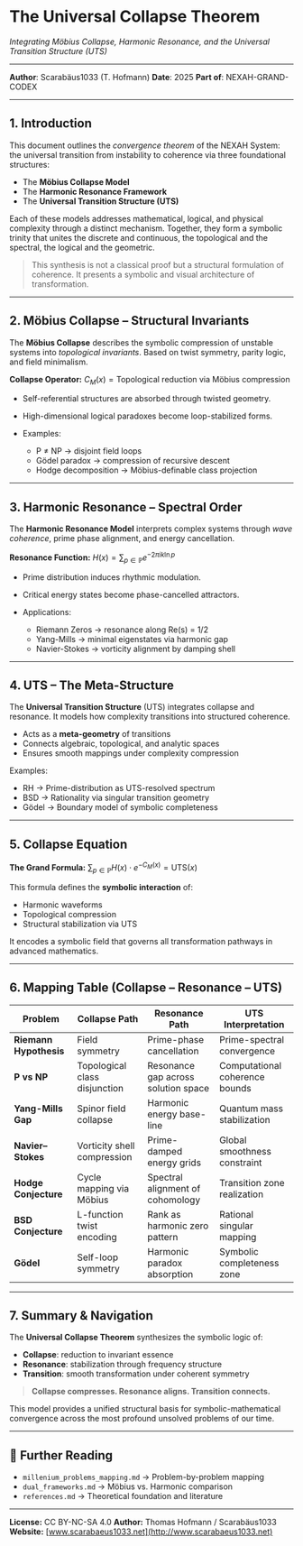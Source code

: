 # The Universal Collapse Theorem

*Integrating Möbius Collapse, Harmonic Resonance, and the Universal Transition Structure (UTS)*

---

**Author**: Scarabäus1033 (T. Hofmann)
**Date**: 2025
**Part of**: NEXAH-GRAND-CODEX

---

## 1. Introduction

This document outlines the *convergence theorem* of the NEXAH System: the universal transition from instability to coherence via three foundational structures:

* The **Möbius Collapse Model**
* The **Harmonic Resonance Framework**
* The **Universal Transition Structure (UTS)**

Each of these models addresses mathematical, logical, and physical complexity through a distinct mechanism. Together, they form a symbolic trinity that unites the discrete and continuous, the topological and the spectral, the logical and the geometric.

> This synthesis is not a classical proof but a structural formulation of coherence. It presents a symbolic and visual architecture of transformation.

---

## 2. Möbius Collapse – Structural Invariants

The **Möbius Collapse** describes the symbolic compression of unstable systems into *topological invariants*. Based on twist symmetry, parity logic, and field minimalism.

**Collapse Operator:**
$C_M(x) = \text{Topological reduction via Möbius compression}$

* Self-referential structures are absorbed through twisted geometry.
* High-dimensional logical paradoxes become loop-stabilized forms.
* Examples:

  * P ≠ NP → disjoint field loops
  * Gödel paradox → compression of recursive descent
  * Hodge decomposition → Möbius-definable class projection

---

## 3. Harmonic Resonance – Spectral Order

The **Harmonic Resonance Model** interprets complex systems through *wave coherence*, prime phase alignment, and energy cancellation.

**Resonance Function:**
$H(x) = \sum_{p \in \mathbb{P}} e^{-2\pi i k \ln p}$

* Prime distribution induces rhythmic modulation.
* Critical energy states become phase-cancelled attractors.
* Applications:

  * Riemann Zeros → resonance along Re(s) = 1/2
  * Yang-Mills → minimal eigenstates via harmonic gap
  * Navier-Stokes → vorticity alignment by damping shell

---

## 4. UTS – The Meta-Structure

The **Universal Transition Structure** (UTS) integrates collapse and resonance. It models how complexity transitions into structured coherence.

* Acts as a **meta-geometry** of transitions
* Connects algebraic, topological, and analytic spaces
* Ensures smooth mappings under complexity compression

Examples:

* RH → Prime-distribution as UTS-resolved spectrum
* BSD → Rationality via singular transition geometry
* Gödel → Boundary model of symbolic completeness

---

## 5. Collapse Equation

**The Grand Formula:**
$\sum_{p \in \mathbb{P}} H(x) \cdot e^{-C_M(x)} = \text{UTS}(x)$

This formula defines the **symbolic interaction** of:

* Harmonic waveforms
* Topological compression
* Structural stabilization via UTS

It encodes a symbolic field that governs all transformation pathways in advanced mathematics.

---

## 6. Mapping Table (Collapse – Resonance – UTS)

| Problem                | Collapse Path                 | Resonance Path                      | UTS Interpretation             |
| ---------------------- | ----------------------------- | ----------------------------------- | ------------------------------ |
| **Riemann Hypothesis** | Field symmetry                | Prime-phase cancellation            | Prime-spectral convergence     |
| **P vs NP**            | Topological class disjunction | Resonance gap across solution space | Computational coherence bounds |
| **Yang-Mills Gap**     | Spinor field collapse         | Harmonic energy base-line           | Quantum mass stabilization     |
| **Navier–Stokes**      | Vorticity shell compression   | Prime-damped energy grids           | Global smoothness constraint   |
| **Hodge Conjecture**   | Cycle mapping via Möbius      | Spectral alignment of cohomology    | Transition zone realization    |
| **BSD Conjecture**     | L-function twist encoding     | Rank as harmonic zero pattern       | Rational singular mapping      |
| **Gödel**              | Self-loop symmetry            | Harmonic paradox absorption         | Symbolic completeness zone     |

---

## 7. Summary & Navigation

The **Universal Collapse Theorem** synthesizes the symbolic logic of:

* **Collapse**: reduction to invariant essence
* **Resonance**: stabilization through frequency structure
* **Transition**: smooth transformation under coherent symmetry

> **Collapse compresses. Resonance aligns. Transition connects.**

This model provides a unified structural basis for symbolic-mathematical convergence across the most profound unsolved problems of our time.

---

## 🔗 Further Reading

* `millenium_problems_mapping.md`  → Problem-by-problem mapping
* `dual_frameworks.md` → Möbius vs. Harmonic comparison
* `references.md` → Theoretical foundation and literature

---

**License:** CC BY-NC-SA 4.0
**Author:** Thomas Hofmann / Scarabäus1033
**Website:** [www.scarabaeus1033.net](http://www.scarabaeus1033.net)
